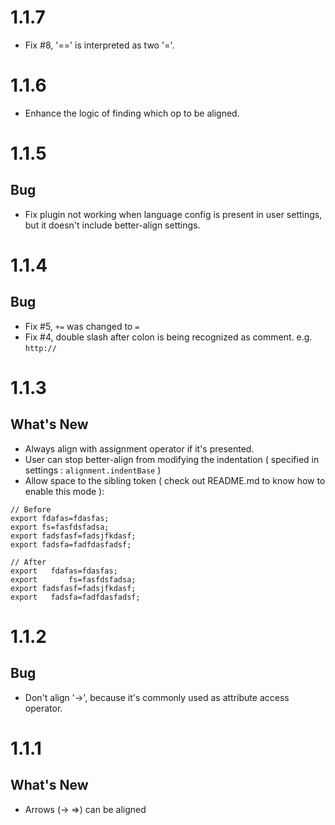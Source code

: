 1.1.7
=====
- Fix #8, '==' is interpreted as two '='.

1.1.6
=====
- Enhance the logic of finding which op to be aligned.

1.1.5
=====

## Bug
- Fix plugin not working when language config is present in user settings, but it doesn't include better-align settings.


1.1.4
=====

## Bug
- Fix #5, `+=` was changed to `=`
- Fix #4, double slash after colon is being recognized as comment. e.g. `http://`


1.1.3
=====

## What's New
- Always align with assignment operator if it's presented.
- User can stop better-align from modifying the indentation ( specified in settings : `alignment.indentBase` )
- Allow space to the sibling token ( check out README.md to know how to enable this mode ):

```
// Before
export fdafas=fdasfas;
export fs=fasfdsfadsa;
export fadsfasf=fadsjfkdasf;
export fadsfa=fadfdasfadsf;

// After
export   fdafas=fdasfas;
export       fs=fasfdsfadsa;
export fadsfasf=fadsjfkdasf;
export   fadsfa=fadfdasfadsf;
```

1.1.2
=====

## Bug
- Don't align '->', because it's commonly used as attribute access operator.

1.1.1
=====

## What's New
- Arrows (-> =>) can be aligned
